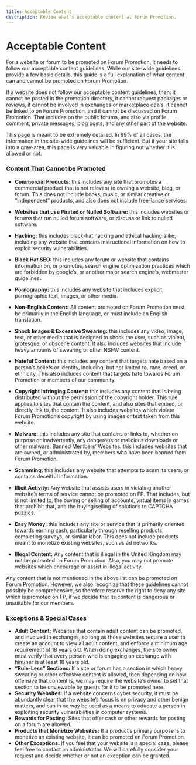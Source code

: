 ```yaml
---
title: Acceptable Content
description: Review what's acceptable content at Forum Promotion.
---
```


# Acceptable Content

For a website or forum to be promoted on Forum Promotion, it needs to follow our acceptable content guidelines. While our site-wide guidelines provide a few basic details, this guide is a full explanation of what content can and cannot be promoted on Forum Promotion.

If a website does not follow our acceptable content guidelines, then: it cannot be posted in the promotion directory, it cannot request packages or reviews, it cannot be involved in exchanges or marketplace deals, it cannot be linked to on Forum Promotion, and it cannot be discussed on Forum Promotion. That includes on the public forums, and also via profile comment, private messages, blog posts, and any other part of the website.

This page is meant to be extremely detailed. In 99% of all cases, the information in the site-wide guidelines will be sufficient. But if your site falls into a gray-area, this page is very valuable in figuring out whether it is allowed or not.

### Content That Cannot be Promoted

- **Commercial Products**:
 this includes any site that promotes a commercial product that is not relevant to owning a website, blog, or forum. This does not include books, music, or similar creative or “independent” products, and also does not include free-lance services.

- **Websites that use Pirated or Nulled Software:**
this includes websites or forums that run nulled forum software, or discuss or link to nulled software.

- **Hacking:**
this includes black-hat hacking and ethical hacking alike, including any website that contains instructional information on how to exploit security vulnerabilities.

- **Black Hat SEO:** this includes any forum or website that contains information on, or promotes, search engine optimization practices which are forbidden by google’s, or another major search engine’s, webmaster guidelines.

- **Pornography:** this includes any website that includes explicit, pornographic text, images, or other media.
- **Non-English Content:** All content promoted on Forum Promotion must be primarily in the English language, or must include an English translation.
- **Shock Images & Excessive Swearing:** this includes any video, image, text, or other media that is designed to shock the user, such as violent, grotesque, or obscene content. It also includes websites that include heavy amounts of swearing or other NSFW content.
- **Hateful Content:** this includes any content that targets hate based on a person’s beliefs or identity, including, but not limited to, race, creed, or ethnicity. This also includes content that targets hate towards Forum Promotion or members of our community.
- **Copyright Infringing Content:** this includes any content that is being distributed without the permission of the copyright holder. This rule applies to sites that contain the content, and also sites that embed, or directly link to, the content. It also includes websites which violate Forum Promotion’s copyright by using images or text taken from this website.
- **Malware:** this includes any site that contains or links to, whether on purpose or inadvertently, any dangerous or malicious downloads or other malware.
Banned Members’ Websites: this includes websites that are owned, or administrated by, members who have been banned from Forum Promotion.
- **Scamming:** this includes any website that attempts to scam its users, or contains deceitful information.
- **Illicit Activity:** Any website that assists users in violating another website’s terms of service cannot be promoted on FP. That includes, but is not limited to, the buying or selling of accounts, virtual items in games that prohibit that, and the buying/selling of solutions to CAPTCHA puzzles.
- **Easy Money:** this includes any site or service that is primarily oriented towards earning cash, particularly through reselling products, completing surveys, or similar labor. This does not include products meant to monetize existing websites, such as ad networks.
- **Illegal Content:** Any content that is illegal in the United Kingdom may not be promoted on Forum Promotion. Also, you may not promote websites which encourage or assist in illegal activity.

Any content that is not mentioned in the above list can be promoted on Forum Promotion. However, we also recognize that these guidelines cannot possibly be comprehensive, so therefore reserve the right to deny any site which is promoted on FP, if we decide that its content is dangerous or unsuitable for our members.

### Exceptions & Special Cases

  -  **Adult Content:** Websites that contain adult content can be promoted, and involved in exchanges, so long as those websites require a user to create an account to view all adult content, and enforce a minimum age requirement of 18 years old. When doing exchanges, the site owner must verify that every person who is engaging an exchange with him/her is at least 18 years old.
  -  **“Rule-Less” Sections:** If a site or forum has a section in which heavy swearing or other offensive content is allowed, then depending on how offensive that content is, we may require the website’s owner to set that section to be unviewable by guests for it to be promoted here.
  -  **Security Websites:** If a website concerns cyber security, it must be abundantly clear that the website’s focus is on privacy and other benign matters, and can in no way be used as a means to educate a person in exploiting security vulnerabilities in computer systems.
  -  **Rewards for Posting:** Sites that offer cash or other rewards for posting on a forum are allowed.
  -  **Products that Monetize Websites:** If a product’s primary purpose is to monetize an existing website, it can be promoted on Forum Promotion.
  -  **Other Exceptions:** If you feel that your website is a special case, please feel free to contact an administrator. We will carefully consider your request and decide whether or not an exception can be granted.

